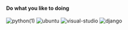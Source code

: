 #### Do what you like to doing
![python(1)](https://user-images.githubusercontent.com/52266113/154863207-b65c3bf7-3379-48ba-9884-fb939eaaec79.png)
![ubuntu](https://user-images.githubusercontent.com/52266113/154863324-1dcc7ffb-b2f5-4e10-a208-9b72a17b304a.png)
![visual-studio](https://user-images.githubusercontent.com/52266113/154863352-3907ccdc-2c42-4d9f-a7ad-e9c9929cc909.png)
![django](assets/icons/django.png)
